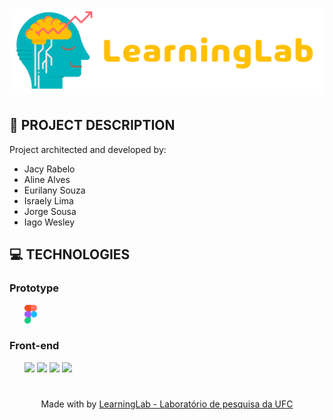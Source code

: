 <h1 align="center">
<img src="./assets/imgs/leb.png"/>
</h1>

## 🎲 PROJECT DESCRIPTION
Project architected and developed by:
<ul>
    <li>Jacy Rabelo</li>
    <li>Aline Alves</li>
    <li>Eurilany Souza</li>
    <li>Israely Lima</li>
    <li>Jorge Sousa</li>
    <li>Iago Wesley</li>
</ul> 

## 💻 TECHNOLOGIES

### Prototype
<ul>
    <img src="./assets/icons/figma.svg" height="30">
</ul>

### Front-end
<ul>
    <img src="https://upload.wikimedia.org/wikipedia/commons/thumb/9/98/WordPress_blue_logo.svg/1200px-WordPress_blue_logo.svg.png" height="30">
    <img src="https://upload.wikimedia.org/wikipedia/commons/thumb/2/27/PHP-logo.svg/2560px-PHP-logo.svg.png" height="30">
    <img src="https://seeklogo.com/images/J/jquery-logo-CFE6ECE363-seeklogo.com.png" height="30">
    <img src="https://tusharkandpal.github.io/img/bootstrap.png" height="30">
</ul>

<h1> </h1>
<p align="center">Made with by <a href="https://www.instagram.com/learninglabufc/">LearningLab - Laboratório de pesquisa da UFC</a></p>
